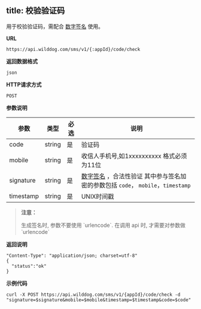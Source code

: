 
title: 校验验证码
---

用于校验验证码，需配合 [数字签名](/guide/sms/signature.html#生成数字签名的方法) 使用。


**URL**

```
https://api.wilddog.com/sms/v1/{:appId}/code/check
```

**返回数据格式**

```
json
```

**HTTP请求方式**    

```
POST    
```
    
**参数说明**
    
|参数           |类型           |必选       |说明|
|--------------|--------------|----------|---|
|code     |string            |是         |验证码|
|mobile          |string         |是         |收信人手机号,如1xxxxxxxxxx 格式必须为11位|
|signature      |string         |是         |[数字签名](/guide/sms/signature.html#生成数字签名的方法) ，合法性验证 其中参与签名加密的参数包括 `code`， `mobile`，`timestamp`|
|timestamp      |string         |是         |UNIX时间戳|
    
<blockquote class="warning">
  <p><strong>注意：</strong></p>
  生成签名时, 参数不要使用 `urlencode`. 在调用 api 时, 才需要对参数做 `urlencode`
</blockquote>


**返回说明**

```
"Content-Type": "application/json; charset=utf-8"
{
  "status":"ok"
}
```

**示例代码**

```
curl -X POST https://api.wilddog.com/sms/v1/{appId}/code/check -d "signature=$signature&mobile=$mobile&timestamp=$timestamp&code=$code"
```


